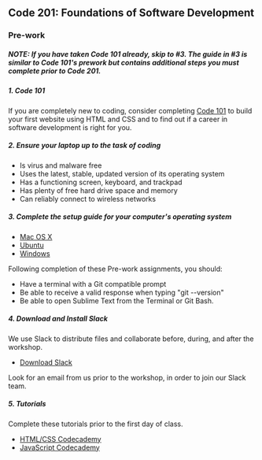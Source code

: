 Code 201: Foundations of Software Development
-----------------------

### Pre-work

##### NOTE: If you have taken Code 101 already, skip to #3. The guide in #3 is similar to Code 101's prework but contains additional steps you must complete prior to Code 201.

##### 1. Code 101
If you are completely new to coding, consider completing [Code 101](https://www.codefellows.org/courses/code-101/intro-to-software-development-and-careers-in-tech) to build your first website using HTML and CSS and to find out if a career in software development is right for you.

##### 2. Ensure your laptop up to the task of coding

  - Is virus and malware free
  - Uses the latest, stable, updated version of its operating system
  - Has a functioning screen, keyboard, and trackpad
  - Has plenty of free hard drive space and memory
  - Can reliably connect to wireless networks

##### 3. Complete the setup guide for your computer's operating system

  - [Mac OS X](prework/mac/1_terminal.md)
  - [Ubuntu](prework/ubuntu/1_terminal.md)
  - [Windows](prework/windows/1_terminal.md)

Following completion of these Pre-work assignments, you should:
 - Have a terminal with a Git compatible prompt
 - Be able to receive a valid response when typing "git --version"
 - Be able to open Sublime Text from the Terminal or Git Bash.

##### 4. Download and Install Slack

We use Slack to distribute files and collaborate before, during, and after the workshop.

  - [Download Slack](https://slack.com/apps)

Look for an email from us prior to the workshop, in order to join our Slack team.

##### 5. Tutorials
Complete these tutorials prior to the first day of class.

   - [HTML/CSS Codecademy](https://www.codecademy.com/tracks/web)
   - [JavaScript Codecademy](https://www.codecademy.com/tracks/javascript)

